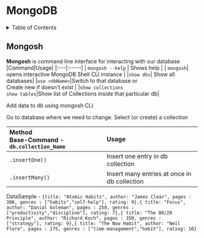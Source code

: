 # MongoDB

<details>
<summary>Table of Contents</summary>

## Table of Contents
- [MongoDB](#mongodb)
- [Table of Contents](#table-of-contents)


</details>



## Mongosh

**Mongosh** is command line interface for interacting with our database 
|Command|Usage|
|:---|:-----|
| `mongosh --help` | Shows help |
| `mongosh`| opens interactive MongoDB Shell CLI instance |
|`show dbs`| Show all databases|
|`use <dbName>`|Switch to that database or <br> Create new if doesn't exist |
|`show collections`<br>`show tables`|Show list of Collections inside that particular db|

Add data to db using mongosh CLI

Go to database where we need to change.
Select (or create) a collection


|Method <br> **Base-Command** - `db.collection_Name`|Usage|
|:--|:---|
|`.insertOne()`|Insert one entry in db collection|
|`.insertMany()`|Insert many entries at once in db collection|








DataSample - `{title: "Atomic Habits", author: "James Clear", pages : 300, genres : ["habits","self-help"], rating: 9},{ title: "Focus", author: "Danial Goleman", pages : 250, genres : ["productivity","discipline"], rating: 7},{ title: "The 80/20 Principle", author: "Richard Koch", pages : 350, genres : ["strategy"], rating: 9},{ title: "The Now Habit", author: "Neil Flore", pages : 175, genres : ["time-management","habit"], rating: 10}`